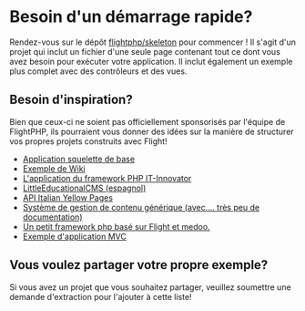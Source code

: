 # Besoin d'un démarrage rapide?

Rendez-vous sur le dépôt [flightphp/skeleton](https://github.com/flightphp/skeleton) pour commencer ! Il s'agit d'un projet qui inclut un fichier d'une seule page contenant tout ce dont vous avez besoin pour exécuter votre application. Il inclut également un exemple plus complet avec des contrôleurs et des vues.

## Besoin d'inspiration?

Bien que ceux-ci ne soient pas officiellement sponsorisés par l'équipe de FlightPHP, ils pourraient vous donner des idées sur la manière de structurer vos propres projets construits avec Flight!

- [Application squelette de base](https://github.com/markhughes/flight-skeleton)
- [Exemple de Wiki](https://github.com/Skayo/FlightWiki)
- [L'application du framework PHP IT-Innovator](https://github.com/itinnovator/myphp-app)
- [LittleEducationalCMS (espagnol)](https://github.com/casgin/LittleEducationalCMS)
- [API Italian Yellow Pages](https://github.com/chiccomagnus/PGAPI)
- [Système de gestion de contenu générique (avec.... très peu de documentation)](https://github.com/recepuncu/cms)
- [Un petit framework php basé sur Flight et medoo.](https://github.com/ycrao/tinyme)
- [Exemple d'application MVC](https://github.com/paddypei/Flight-MVC)

## Vous voulez partager votre propre exemple?

Si vous avez un projet que vous souhaitez partager, veuillez soumettre une demande d'extraction pour l'ajouter à cette liste!